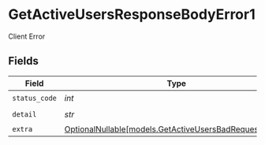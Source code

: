 # GetActiveUsersResponseBodyError1

Client Error


## Fields

| Field                                                                                                  | Type                                                                                                   | Required                                                                                               | Description                                                                                            |
| ------------------------------------------------------------------------------------------------------ | ------------------------------------------------------------------------------------------------------ | ------------------------------------------------------------------------------------------------------ | ------------------------------------------------------------------------------------------------------ |
| `status_code`                                                                                          | *int*                                                                                                  | :heavy_check_mark:                                                                                     | N/A                                                                                                    |
| `detail`                                                                                               | *str*                                                                                                  | :heavy_check_mark:                                                                                     | N/A                                                                                                    |
| `extra`                                                                                                | [OptionalNullable[models.GetActiveUsersBadRequestExtra1]](../models/getactiveusersbadrequestextra1.md) | :heavy_minus_sign:                                                                                     | N/A                                                                                                    |